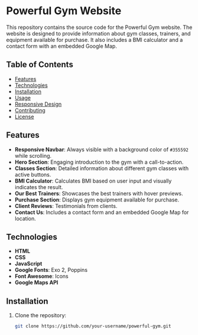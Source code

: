 # Powerful Gym Website

This repository contains the source code for the Powerful Gym website. The website is designed to provide information about gym classes, trainers, and equipment available for purchase. It also includes a BMI calculator and a contact form with an embedded Google Map.

## Table of Contents
- [Features](#features)
- [Technologies](#technologies)
- [Installation](#installation)
- [Usage](#usage)
- [Responsive Design](#responsive-design)
- [Contributing](#contributing)
- [License](#license)

## Features
- **Responsive Navbar**: Always visible with a background color of `#355592` while scrolling.
- **Hero Section**: Engaging introduction to the gym with a call-to-action.
- **Classes Section**: Detailed information about different gym classes with active buttons.
- **BMI Calculator**: Calculates BMI based on user input and visually indicates the result.
- **Our Best Trainers**: Showcases the best trainers with hover previews.
- **Purchase Section**: Displays gym equipment available for purchase.
- **Client Reviews**: Testimonials from clients.
- **Contact Us**: Includes a contact form and an embedded Google Map for location.

## Technologies
- **HTML**
- **CSS**
- **JavaScript**
- **Google Fonts**: Exo 2, Poppins
- **Font Awesome**: Icons
- **Google Maps API**

## Installation
1. Clone the repository:
   ```bash
   git clone https://github.com/your-username/powerful-gym.git
